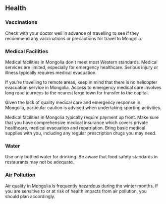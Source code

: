 ## Health

### Vaccinations

Check with your doctor well in advance of travelling to see if they recommend any vaccinations or precautions for travel to Mongolia.

### **Medical Facilities**

Medical facilities in Mongolia don't meet most Western standards. Medical services are limited, especially for emergency healthcare. Serious injury or illness typically requires medical evacuation.

If you’re travelling to remote areas, keep in mind that there is no helicopter evacuation service in Mongolia. Access to emergency medical care involves long road journeys to the nearest large town for transfer to the capital.

Given the lack of quality medical care and emergency response in Mongolia, particular caution is advised when undertaking sporting activities.

Medical facilities in Mongolia typically require payment up front. Make sure that you have comprehensive medical insurance which covers private healthcare, medical evacuation and repatriation. Bring basic medical supplies with you, including any regular prescription drugs you may need.

### **Water**

Use only bottled water for drinking. Be aware that food safety standards in restaurants may not be adequate.

### **Air Pollution**

Air quality in Mongolia is frequently hazardous during the winter months. If you are sensitive to or at risk of health impacts from air pollution, you should plan accordingly.